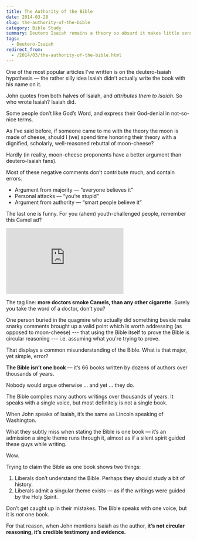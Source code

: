 ```yaml
---
title: The Authority of the Bible
date: 2014-03-28
slug: the-authority-of-the-bible
category: Bible Study
summary: Deutero Isaiah remains a theory so absurd it makes little sense to discuss it. But what happens when its disciples have their security blanket tugged?
tags: 
  - Deutero-Isaiah
redirect_from:
  - /2014/03/the-authority-of-the-bible.html
---
```




One of the most popular articles I’ve written is on the deutero-Isaiah hypothesis
— the rather silly idea Isaiah didn’t actually write the book with his
name on it.

John quotes from both halves of Isaiah, and *attributes them to Isaiah*.
So who wrote Isaiah? Isaiah did.

Some people don’t like God’s Word, and express their God-denial in
not-so-nice terms.

As I’ve said before, if someone came to me with the theory the moon is
made of cheese, should I (we) spend time honoring their theory with a
dignified, scholarly, well-reasoned rebuttal of moon-cheese?

Hardly (in reality, moon-cheese proponents have a better argument
than deutero-Isaiah fans).

Most of these negative comments don’t contribute much, and contain
errors.

-   Argument from majority — “everyone believes it”
-   Personal attacks — “you’re stupid”
-   Argument from authority — “smart people believe it”

The last one is funny. For you (ahem) youth-challenged people, remember
this Camel ad?

<iframe class="youtube-video" width="320" height="180" src="https://www.youtube.com/embed/cKMn-_aQoPk" frameborder="0"></iframe>

The tag line: **more doctors smoke Camels, than any other cigarette**.
Surely you take the word of a doctor, don’t you?

One person buried in the quagmire who actually did something beside make
snarky comments brought up a valid point which is worth addressing (as
opposed to moon-cheese) --- that using the Bible itself to prove the Bible
is circular reasoning --- i.e. assuming what you're trying to prove.

That displays a common misunderstanding of the Bible. What is that
major, yet simple, error?

**The Bible isn’t one book** — it’s 66 books written by dozens of
authors over thousands of years.

Nobody would argue otherwise … and yet … they do.

The Bible compiles many authors writings over thousands of years. It
speaks with a single voice, but most definitely is not a single book.

When John speaks of Isaiah, it’s the same as Lincoln speaking of
Washington.

What they subtly miss when stating the Bible is one book — it’s an
admission a single theme runs through it, almost as if a silent spirit
guided these guys while writing.

Wow.

Trying to claim the Bible as one book shows two things:

1.  Liberals don’t understand the Bible. Perhaps they should study a bit of history.
2.  Liberals admit a singular theme exists — as if the writings were guided by the Holy Spirit.

Don’t get caught up in their mistakes. The Bible speaks with one voice,
but it is *not* one book.

For that reason, when John mentions Isaiah as the author, **it’s not
circular reasoning, it’s credible testimony and evidence.**
